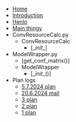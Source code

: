 
- [Home](/)
- [Introduction](introduction.md)
- [Henlo](help.md)
- [Main thingy](initial_readme_for_docs.md)
- ConvResourceCalc.py
  - ConvResourceCalc
    - [\__init__]
- ModelWrapper.py
  - [get_conf_matrix()]
  - ModelWrapper
    - [\__init__()]
- Plan logs
  - [5.7.2024 plan](plan_logs/5_7_2024_plan.md)
  - [20.6.2024 mail](plan_logs/20_6_2024_mail.md)
  - [3 plan](plan_logs/star_plan_3.md)
  - [2 plan](plan_logs/star_plan_2.md)
  - [1 plan](plan_logs/star_plan_1.md)
  
